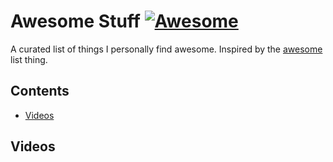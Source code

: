 # Awesome Stuff [![Awesome](https://cdn.rawgit.com/sindresorhus/awesome/d7305f38d29fed78fa85652e3a63e154dd8e8829/media/badge.svg)](https://github.com/sindresorhus/awesome)

A curated list of things I personally find awesome. Inspired by the [awesome](https://github.com/sindresorhus/awesome) list thing.

## Contents

- [Videos](#videos)

## Videos

